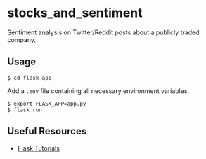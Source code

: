 # stocks_and_sentiment

Sentiment analysis on Twitter/Reddit posts about a publicly traded company.

<!-- TODO add project initialization instructions -->

## Usage

```
$ cd flask_app
```

Add a `.env` file containing all necessary environment variables.

```
$ export FLASK_APP=app.py
$ flask run
```

## Useful Resources

- [Flask Tutorials](https://www.youtube.com/playlist?list=PL-osiE80TeTs4UjLw5MM6OjgkjFeUxCYH)
